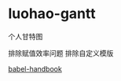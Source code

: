 # luohao-gantt
个人甘特图

排除赋值效率问题
排除自定义模版

<a href="https://github.com/jamiebuilds/babel-handbook/tree/master/translations/zh-Hans">
babel-handbook</a>